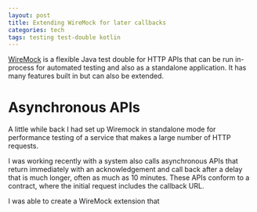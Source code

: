 ```yaml
---
layout: post
title: Extending WireMock for later callbacks
categories: tech
tags: testing test-double kotlin
---
```


[WireMock](http://wiremock.org/) is a flexible Java test double for HTTP APIs that can be run
in-process for automated testing and also as a standalone application. It
has many features built in but can also be extended. 

# Asynchronous APIs

A little while back I had set up Wiremock in standalone mode for performance testing of a service
that makes a large number of HTTP requests. 

I was working recently with a system also calls asynchronous APIs that return immediately 
with an acknowledgement and
call back after a delay that is much longer, often as much as 10 minutes. These APIs conform
to a contract, where the initial request includes the callback URL.

I was able to create a WireMock extension that 
